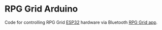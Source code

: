 # RPG Grid Arduino
Code for controlling RPG Grid [ESP32] hardware via Bluetooth [RPG Grid app].

[RPG Grid app]: https://github.com/Edvinas01/rpg-grid
[ESP32]: https://www.espressif.com/en/products/hardware/esp32/overview
